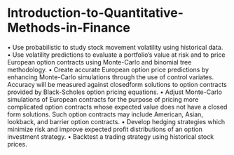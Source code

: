 # Introduction-to-Quantitative-Methods-in-Finance
• Use probabilistic to study stock movement volatility using historical data. • Use volatility predictions to evaluate a portfolio’s value at risk and to price European option contracts using Monte-Carlo and binomial tree methodology. • Create accurate European option price predictions by enhancing Monte-Carlo simulations through the use of control variates. Accuracy will be measured against closedform solutions to option contracts provided by Black-Scholes option pricing equations. • Adjust Monte-Carlo simulations of European contracts for the purpose of pricing more complicated option contracts whose expected value does not have a closed form solutions. Such option contracts may include American, Asian, lookback, and barrier option contracts. • Develop hedging strategies which minimize risk and improve expected profit distributions of an option investment strategy. • Backtest a trading strategy using historical stock prices.
